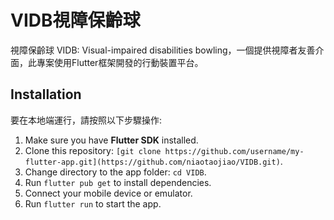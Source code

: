 # VIDB視障保齡球

視障保齡球 VIDB: Visual-impaired disabilities bowling，一個提供視障者友善介面，此專案使用Flutter框架開發的行動裝置平台。

## Installation
要在本地端運行，請按照以下步驟操作:

1. Make sure you have **Flutter SDK** installed.
2. Clone this repository: `[git clone https://github.com/username/my-flutter-app.git](https://github.com/niaotaojiao/VIDB.git)`.
3. Change directory to the app folder: `cd VIDB`.
4. Run `flutter pub get` to install dependencies.
5. Connect your mobile device or emulator.
6. Run `flutter run` to start the app.
